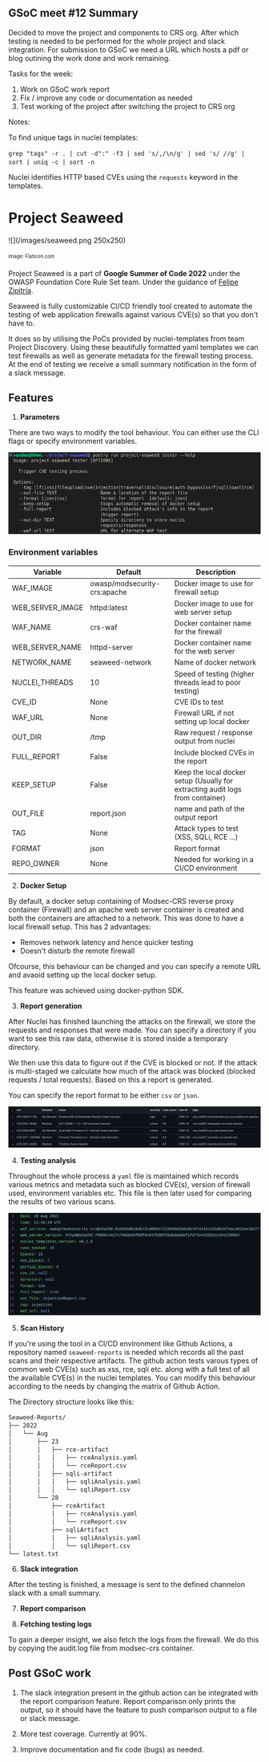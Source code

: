 ## GSoC meet #12 Summary

Decided to move the project and components to CRS org. After which testing is needed to be performed for the whole project and slack integration. For submission to GSoC we need a URL which hosts a pdf or blog outining the work done and work remaining. 

Tasks for the week:

1. Work on GSoC work report
2. Fix / improve any code or documentation as needed
3. Test working of the project after switching the project to CRS org

Notes:

To find unique tags in nuclei templates:

`grep "tags" -r . | cut -d":" -f3 | sed 's/,/\n/g' | sed 's/ //g' | sort | uniq -c | sort -n`

Nuclei identifies HTTP based CVEs using the `requests` keyword in the templates.


# Project Seaweed

![](/images/seaweed.png 250x250)

<sub><sup>image: Flaticon.com</sup></sub>

Project Seaweed is a part of **Google Summer of Code 2022** under the OWASP Foundation Core Rule Set team. Under the guidance of [Felipe Zipitría](https://github.com/fzipi).

Seaweed is fully customizable CI/CD friendly tool created to automate the testing of web application firewalls against various CVE(s) so that you don't have to. 

It does so by utilising the PoCs provided by nuclei-templates from team Project Discovery. Using these beautifully formatted yaml templates we can test firewalls as well as generate metadata for the firewall testing process. At the end of testing we receive a small summary notification in the form of a slack message.

## Features

1. **Parameters**

There are two ways to modify the tool behaviour. You can either use the CLI flags or specify environment variables.

![](images/cli.png)

### Environment variables

Variable     | Default  | Description
---|---|---
WAF_IMAGE | owasp/modsecurity-crs:apache | Docker image to use for firewall setup
WEB_SERVER_IMAGE | httpd:latest| Docker image to use for web server setup
WAF_NAME |crs-waf| Docker container name for the firewall
WEB_SERVER_NAME |httpd-server| Docker container name for the web server
NETWORK_NAME | seaweed-network|Name of docker network
NUCLEI_THREADS | 10 |Speed of testing (higher threads lead to poor testing)
CVE_ID| None | CVE IDs to test
WAF_URL | None | Firewall URL if not setting up local docker
OUT_DIR | /tmp | Raw request / response output from nuclei
FULL_REPORT | False | Include blocked CVEs in the report
KEEP_SETUP | False | Keep the local docker setup (Usually for extracting audit logs from container)
OUT_FILE | report.json | name and path of the output report
TAG | None | Attack types to test (XSS, SQLi, RCE ...)
FORMAT | json | Report format
REPO_OWNER | None | Needed for working in a CI/CD environment

2. **Docker Setup**

By default, a docker setup containing of Modsec-CRS reverse proxy container (Firewall) and an apache web server container is created and both the containers are attached to a network. This was done to have a local firewall setup. This has 2 advantages:

- Removes network latency and hence quicker testing
- Doesn't disturb the remote firewall

Ofcourse, this behaviour can be changed and you can specify a remote URL and avaoid setting up the local docker setup.

This feature was achieved using docker-python SDK.

3. **Report generation**

After Nuclei has finished launching the attacks on the firewall, we store the requests and responses that were made. You can specify a directory if you want to see this raw data, otherwise it is stored inside a temporary directory. 

We then use this data to figure out if the CVE is blocked or not. If the attack is multi-staged we calculate how much of the attack was blocked (blocked requests / total requests). Based on this a report is generated. 

You can specify the report format to be either `csv` or `json`.

![](/images/report.png)

4. **Testing analysis**

Throughout the whole process a `yaml` file is maintained which records various metrics and metadata such as blocked CVE(s), version of firewall used, environment variables etc. This file is then later used for comparing the results of two various scans.

![](/images/analysis.png)

5. **Scan History**

If you're using the tool in a CI/CD environment like Github Actions, a repository named `seaweed-reports` is needed which records all the past scans and their respective artifacts. The github action tests varous types of common web CVE(s) such as xss, rce, sqli etc. along with a full test of all the available CVE(s) in the nuclei templates. You can modify this behaviour according to the needs by changing the matrix of Github Action.

The Directory structure looks like this:

```
Seaweed-Reports/
├── 2022
│   └── Aug
│       ├── 23
│       │   ├── rce-artifact
│       │   │   ├── rceAnalysis.yaml
│       │   │   └── rceReport.csv
│       │   ├── sqli-artifact
│       │   │   ├── sqliAnalysis.yaml
│       │   │   └── sqliReport.csv
│       └── 28
│           ├── rceArtifact
│           │   ├── rceAnalysis.yaml
│           │   └── rceReport.csv
│           ├── sqliArtifact
│           │   ├── sqliAnalysis.yaml
│           │   └── sqliReport.csv
└── latest.txt
```

6. **Slack integration**

After the testing is finished, a message is sent to the defined channelon slack with a small summary.

7. **Report comparison**

8. **Fetching testing logs**

To gain a deeper insight, we also fetch the logs from the firewall. We do this by copying the audit.log file from modsec-crs container. 


## Post GSoC work

1. The slack integration present in the github action can be integrated with the report comparison feature. Report comparison only prints the output, so it should have the feature to push comparison output to a file or slack message.

2. More test coverage. Currently at 90%.

3. Improve documentation and fix code (bugs) as needed.